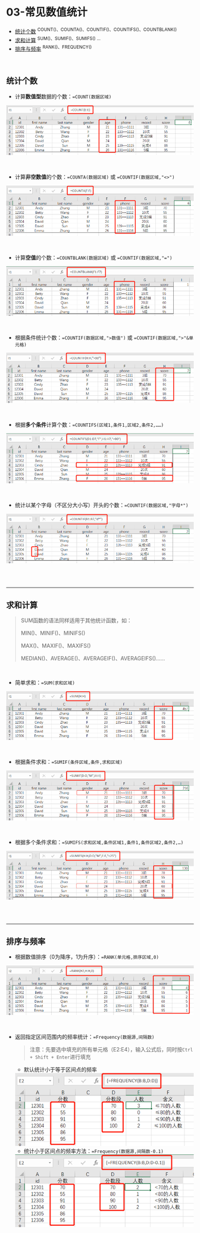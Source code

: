 # 03-常见数值统计

- [统计个数](#统计个数)  <sup>COUNT()、COUNTA()、COUNTIF()、COUNTIFS()、COUNTBLANK()</sup>
- [求和计算](#求和计算)  <SUP>SUM()、SUMIF()、SUMIFS() ...</SUP>
- [排序与频率](#排序与频率)  <sup>RANK()、FREQUENCY()</sup>

<br/>

## 统计个数

- 计算**数值型**数据的个数：`=COUNT(数据区域)`

![](images/COUNT.png)

<br/>

- 计算**非空数值**的个数：`=COUNTA(数据区域)` 或 `=COUNTIF(数据区域,"<>")`

![](images/COUNTA.png)

<br/>

- 计算**空值**的个数：`=COUNTBLANK(数据区域)` 或 `=COUNTIF(数据区域,"=")`

![](images/COUNTBLANK.png)

<br/>

- 根据条件统计个数：`=COUNTIF(数据区域,">数值")`  或 `=COUNTIF(数据区域,">"&单元格)`

![](images/COUNTIF.png)

<br/>

- 根据**多个条件**计算个数：`=COUNTIFS(区域1,条件1,区域2,条件2,……)`

![](images/COUNTIFS.png)

<br/>

- 统计以某个字母（不区分大小写）开头的个数：`=COUNTIF(数据区域,"字母*")`

![](images/COUNTIF2.png)

<br/>

<br/>

------

## 求和计算

> SUM函数的语法同样适用于其他统计函数，如：
>
>   MIN()、MINIF()、MINIFS()
>
>   MAX()、MAXIF()、MAXIFS()
>
>   MEDIAN()、AVERAGE()、AVERAGEIF()、AVERAGEIFS()……

<br/>

- 简单求和：`=SUM(求和区域)`

![](images/SUM.png)

<br/>

- 根据条件求和：`=SUMIF(条件区域,条件,求和区域)`

![](images/SUMIF.png)

<br/>

- 根据多个条件求和：`=SUMIFS(求和区域,条件区域1,条件1,条件区域2,条件2,…)`

![](images/SUMIFS.png)

<br/>

<br/>

------

## 排序与频率

- 根据数值排序（0为降序，1为升序）：`=RANK(单元格,排序区域,0)`

![](images/RANK.png)

<br/>

- 返回指定区间范围内的频率统计：`=Frequency(数据源,间隔数)`

  > 注意：先要选中填充的所有单元格（E2:E4），输入公式后，同时按`Ctrl + Shift + Enter`进行填充

  - 默认统计小于等于区间点的频率

  <img src="images/FREQUENCY.png" style="zoom:100%;" align='mid'>

  

  <br/>

  - 统计小于区间点的频率方法：`=Frequency(数据源,间隔数-0.1)`
  
  <img src="images/FREQUENCY2.png" style="zoom:100%;" align='mid'>